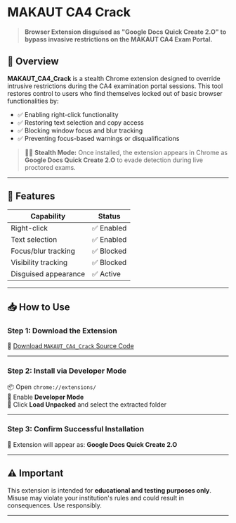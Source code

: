 
# MAKAUT CA4 Crack

> **Browser Extension disguised as "Google Docs Quick Create 2.O" to bypass invasive restrictions on the MAKAUT CA4 Exam Portal.**

## 🚀 Overview

**MAKAUT_CA4_Crack** is a stealth Chrome extension designed to override intrusive restrictions during the CA4 examination portal sessions. This tool restores control to users who find themselves locked out of basic browser functionalities by:

- ✅ Enabling right-click functionality
- ✅ Restoring text selection and copy access
- ✅ Blocking window focus and blur tracking
- ✅ Preventing focus-based warnings or disqualifications

> 🕵️‍♂️ **Stealth Mode:** Once installed, the extension appears in Chrome as **Google Docs Quick Create 2.O** to evade detection during live proctored exams.

---

## 🔧 Features

| Capability               | Status     |
|--------------------------|------------|
| Right-click              | ✅ Enabled |
| Text selection           | ✅ Enabled |
| Focus/blur tracking      | ✅ Blocked |
| Visibility tracking      | ✅ Blocked |
| Disguised appearance     | ✅ Active  |

---

## 📥 How to Use

### Step 1: Download the Extension

🔽 [Download `MAKAUT_CA4_Crack` Source Code](https://github.com/rax-2/MAKAUT_CA4_Crack/archive/refs/heads/main.zip)

---

### Step 2: Install via Developer Mode

📦 Open `chrome://extensions/`  
🧩 Enable **Developer Mode**  
📂 Click **Load Unpacked** and select the extracted folder

---

### Step 3: Confirm Successful Installation

🎉 Extension will appear as: **Google Docs Quick Create 2.O**


---

## ⚠️ Important

This extension is intended for **educational and testing purposes only**. Misuse may violate your institution's rules and could result in consequences. Use responsibly.

---

